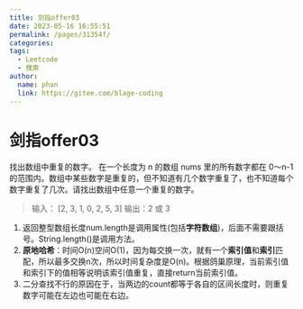 ```yaml
---
title: 剑指offer03
date: 2023-05-16 16:55:51
permalink: /pages/31354f/
categories:
tags:
  - Leetcode
  - 搜索
author: 
  name: phan
  link: https://gitee.com/blage-coding
---
```

# 剑指offer03
找出数组中重复的数字。
在一个长度为 n 的数组 nums 里的所有数字都在 0～n-1 的范围内。数组中某些数字是重复的，但不知道有几个数字重复了，也不知道每个数字重复了几次。请找出数组中任意一个重复的数字。

>输入：
>[2, 3, 1, 0, 2, 5, 3]
>输出：2 或 3
1. 返回整型数组长度num.length是调用属性(包括**字符数组**)，后面不需要跟括号。String.length()是调用方法。
2. **原地哈希**：时间O(n)空间O(1)，因为每交换一次，就有一个**索引值**和**索引**匹配，所以最多交换n次，所以时间复杂度是O(n)。根据鸽巢原理，当前索引值和索引下的值相等说明该索引值重复，直接return当前索引值。
3. 二分查找不行的原因在于，当两边的count都等于各自的区间长度时，则重复数字可能在左边也可能在右边。
